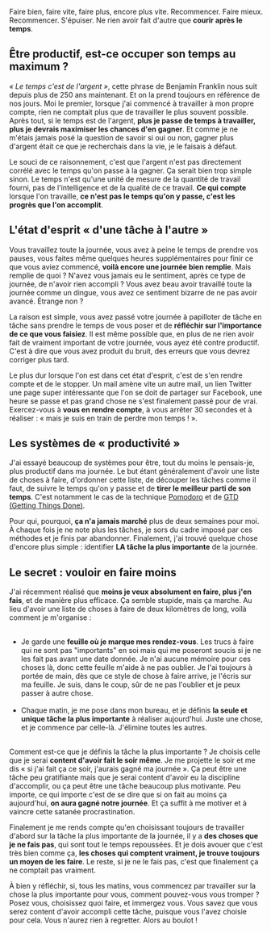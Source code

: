 <!-- 
.. title: La manière paresseuse d'être productif
.. slug: la-manière-paresseuse-dêtre-productif
.. date: 2013-04-19 11:54:50+02:00
.. tags: Carrière et travail, Productivité
.. category: 
.. link: 
.. description: 
.. type: text
-->

<p><p>Faire bien, faire vite, faire plus, encore plus vite. Recommencer. Faire mieux. Recommencer. S'épuiser. Ne rien avoir fait d'autre que <strong>courir après le temps</strong>.</p></p>

<p><h2>Être productif, est-ce occuper son temps au maximum ?</h2></p>

<p><p><em>« Le temps c'est de l'argent »</em>, cette phrase de Benjamin Franklin nous suit depuis plus de 250 ans maintenant. Et on la prend toujours en référence de nos jours. Moi le premier, lorsque j'ai commencé à travailler à mon propre compte, rien ne comptait plus que de travailler le plus souvent possible. Après tout, si le temps est de l'argent, <strong>plus je passe de temps à travailler, plus je devrais maximiser les chances d'en gagner</strong>. Et comme je ne m'étais jamais posé la question de savoir si oui ou non, gagner plus d'argent était ce que je recherchais dans la vie, je le faisais à défaut.</p></p>

<p><p>Le souci de ce raisonnement, c'est que l'argent n'est pas directement corrélé avec le temps qu'on passe à la gagner. Ça serait bien trop simple sinon. Le temps n'est qu'une unité de mesure de la quantité de travail fourni, pas de l'intelligence et de la qualité de ce travail. <strong>Ce qui compte</strong> lorsque l'on travaille, <strong>ce n'est pas le temps qu'on y passe, c'est les progrès que l'on accomplit</strong>.</p></p>

<p><h2>L'état d'esprit « d'une tâche à l'autre »</h2></p>

<p><p>Vous travaillez toute la journée, vous avez à peine le temps de prendre vos pauses, vous faites même quelques heures supplémentaires pour finir ce que vous aviez commencé, <strong>voilà encore une journée bien remplie</strong>. Mais remplie de quoi ? N'avez vous jamais eu le sentiment, après ce type de journée, de n'avoir rien accompli ? Vous avez beau avoir travaillé toute la journée comme un dingue, vous avez ce sentiment bizarre de ne pas avoir avancé. Étrange non ?</p></p>

<p><p>La raison est simple, vous avez passé votre journée à papilloter de tâche en tâche sans prendre le temps de vous poser et de <strong>réfléchir sur l'importance de ce que vous faisiez</strong>. Il est même possible que, en plus de ne rien avoir fait de vraiment important de votre journée, vous ayez été contre productif. C'est à dire que vous avez produit du bruit, des erreurs que vous devrez corriger plus tard.</p></p>

<p><p>Le plus dur lorsque l'on est dans cet état d'esprit, c'est de s'en rendre compte et de le stopper. Un mail amène vite un autre mail, un lien Twitter une page super intéressante que l'on se doit de partager sur Facebook, une heure se passe et pas grand chose ne s'est finalement passé pour de vrai. Exercez-vous à <strong>vous en rendre compte</strong>, à vous arrêter 30 secondes et à réaliser : « mais je suis en train de perdre mon temps ! ».</p></p>

<p><h2>Les systèmes de « productivité »</h2></p>

<p><p>J'ai essayé beaucoup de systèmes pour être, tout du moins le pensais-je, plus productif dans ma journée. Le but étant généralement d'avoir une liste de choses à faire, d'ordonner cette liste, de découper les tâches comme il faut, de suivre le temps qu'on y passe et de <strong>tirer le meilleur parti de son temps</strong>. C'est notamment le cas de la technique <a href="http://www.pomodorotechnique.com/">Pomodoro</a> et de <a href="http://fr.wikipedia.org/wiki/Getting_Things_Done">GTD (Getting Things Done)</a>.</p></p>

<p><p>Pour qui, pourquoi, <strong>ça n'a jamais marché</strong> plus de deux semaines pour moi. À chaque fois je ne note plus les tâches, je sors du cadre imposé par ces méthodes et je finis par abandonner. Finalement, j'ai trouvé quelque chose d'encore plus simple : identifier <strong>LA tâche la plus importante</strong> de la journée.</p></p>

<p><h2>Le secret : vouloir en faire moins</h2></p>

<p><p>J'ai récemment réalisé que <strong>moins je veux absolument en faire, plus j'en fais</strong>, et de manière plus efficace. Ça semble stupide, mais ça marche. Au lieu d'avoir une liste de choses à faire de deux kilomètres de long, voilà comment je m'organise :</p></p>

<p><ul><br /><li>Je garde une <strong>feuille où je marque mes rendez-vous</strong>. Les trucs à faire qui ne sont pas "importants" en soi mais qui me poseront soucis si je ne les fait pas avant une date donnée. Je n'ai aucune mémoire pour ces choses là, donc cette feuille m'aide à ne pas oublier. Je l'ai toujours à portée de main, dès que ce style de chose à faire arrive, je l'écris sur ma feuille. Je suis, dans le coup, sûr de ne pas l'oublier et je peux passer à autre chose.</li><br /><li>Chaque matin, je me pose dans mon bureau, et je définis <strong>la seule et unique tâche la plus importante</strong> à réaliser aujourd'hui. Juste une chose, et je commence par celle-là. J'élimine toutes les autres.</li><br /></ul></p>

<p><p>Comment est-ce que je définis la tâche la plus importante ? Je choisis celle que je serai <strong>content d'avoir fait le soir même</strong>. Je me projette le soir et me dis « si j'ai fait ça ce soir, j'aurais gagné ma journée ». Ça peut être une tâche peu gratifiante mais que je serai content d'avoir eu la discipline d'accomplir, ou ça peut être une tâche beaucoup plus motivante. Peu importe, ce qui importe c'est de se dire que si on fait au moins ça aujourd'hui, <strong>on aura gagné notre journée</strong>. Et ça suffit à me motiver et à vaincre cette satanée procrastination.</p></p>

<p><p>Finalement je me rends compte qu'en choisissant toujours de travailler d'abord sur la tâche la plus importante de la journée, il y a <strong>des choses que je ne fais pas</strong>, qui sont tout le temps repoussées. Et je dois avouer que c'est très bien comme ça, <strong>les choses qui comptent vraiment, je trouve toujours un moyen de les faire</strong>. Le reste, si je ne le fais pas, c'est que finalement ça ne comptait pas vraiment.</p></p>

<p><p>À bien y réfléchir, si, tous les matins, vous commencez par travailler sur la chose la plus importante pour vous, comment pouvez-vous vous tromper ? Posez vous, choisissez quoi faire, et immergez vous. Vous savez que vous serez content d'avoir accompli cette tâche, puisque vous l'avez choisie pour cela. Vous n'aurez rien à regretter. Alors au boulot !</p></p>
